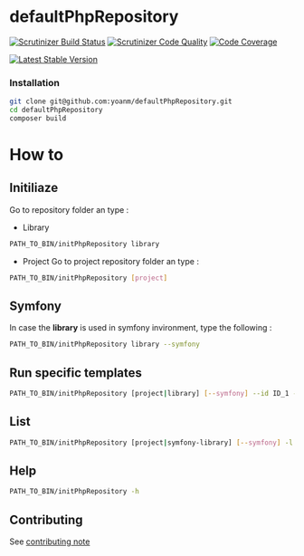 # defaultPhpRepository

[![Scrutinizer Build Status](https://img.shields.io/scrutinizer/build/g/yoanm/defaultPhpRepository.svg?label=Scrutinizer)](https://scrutinizer-ci.com/g/yoanm/defaultPhpRepository/?branch=master) [![Scrutinizer Code Quality](https://img.shields.io/scrutinizer/g/yoanm/defaultPhpRepository.svg?label=Code%20quality)](https://scrutinizer-ci.com/g/yoanm/defaultPhpRepository/?branch=master) [![Code Coverage](https://img.shields.io/scrutinizer/coverage/g/yoanm/defaultPhpRepository.svg?label=Coverage)](https://scrutinizer-ci.com/g/yoanm/defaultPhpRepository/?branch=master)

[![Latest Stable Version](https://img.shields.io/packagist/v/yoanm/default-php-repository.svg)](https://packagist.org/packages/yoanm/default-php-repository)

### Installation
```bash
git clone git@github.com:yoanm/defaultPhpRepository.git
cd defaultPhpRepository
composer build
```

# How to

## Initiliaze
Go to repository folder an type : 
 * Library
```bash
PATH_TO_BIN/initPhpRepository library
```
 * Project
Go to project repository folder an type :
```bash
PATH_TO_BIN/initPhpRepository [project]
```

## Symfony
In case the **library** is used in symfony invironment, type the following : 
```bash
PATH_TO_BIN/initPhpRepository library --symfony
```

## Run specific templates
```bash
PATH_TO_BIN/initPhpRepository [project|library] [--symfony] --id ID_1 --id ID_2
```

## List
```bash
PATH_TO_BIN/initPhpRepository [project|symfony-library] [--symfony] -l
```

## Help
```bash
PATH_TO_BIN/initPhpRepository -h
```

## Contributing
See [contributing note](./CONTRIBUTING.md)
